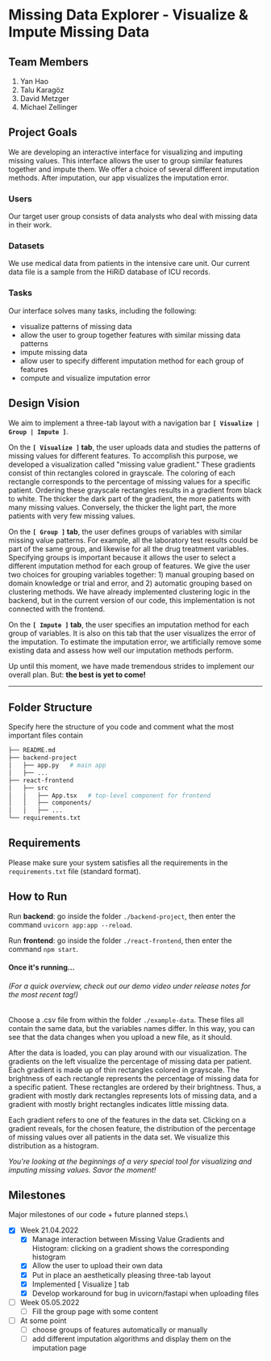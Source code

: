 # Missing Data Explorer - Visualize & Impute Missing Data

## Team Members
1. Yan Hao
2. Talu Karagöz
3. David Metzger
4. Michael Zellinger

## Project Goals
We are developing an interactive interface for visualizing and imputing missing values. This interface allows the user to group similar features together and impute them. We offer a choice of several different imputation methods. After imputation, our app visualizes the imputation error.

### Users
Our target user group consists of data analysts who deal with missing data in their work.

### Datasets
We use medical data from patients in the intensive care unit. Our current data file is a sample from the HiRiD database of ICU records.

### Tasks
Our interface solves many tasks, including the following:
  - visualize patterns of missing data
  - allow the user to group together features with similar missing data patterns
  - impute missing data 
  - allow user to specify different imputation method for each group of features
  - compute and visualize imputation error

## Design Vision

We aim to implement a three-tab layout with a navigation bar **`[ Visualize | Group | Impute ]`**. 

On the **`[ Visualize ]` tab**, the user uploads data and studies the patterns of missing values for different features. To accomplish this purpose, we developed a visualization called "missing value gradient." These gradients consist of thin rectangles colored in grayscale. The coloring of each rectangle corresponds to the percentage of missing values for a specific patient. Ordering these grayscale rectangles results in a gradient from black to white. The thicker the dark part of the gradient, the more patients with many missing values. Conversely, the thicker the light part, the more patients with very few missing values.

On the **`[ Group ]` tab**, the user defines groups of variables with similar missing value patterns. For example, all the laboratory test results could be part of the same group, and likewise for all the drug treatment variables. Specifying groups is important because it allows the user to select a different imputation method for each group of features. We give the user two choices for grouping variables together: 1) manual grouping based on domain knowledge or trial and error, and 2) automatic grouping based on clustering methods. We have already implemented clustering logic in the backend, but in the current version of our code, this implementation is not connected with the frontend.

On the **`[ Impute ]` tab**, the user specifies an imputation method for each group of variables. It is also on this tab that the user visualizes the error of the imputation. To estimate the imputation error, we artificially remove some existing data and assess how well our imputation methods perform.

Up until this moment, we have made tremendous strides to implement our overall plan. But: **the best is yet to come!**

- - -
## Folder Structure
Specify here the structure of you code and comment what the most important files contain

``` bash
├── README.md  
├── backend-project
│   ├── app.py   # main app
│   ├── ...
├── react-frontend
│   ├── src
│   │   ├── App.tsx   # top-level component for frontend
│   │   ├── components/
│   │   ├── ...
└── requirements.txt
```

## Requirements
<!-- Write here all intructions to build the environment and run your code.\
**NOTE:** If we cannot run your code following these requirements we will not be able to evaluate it. -->
Please make sure your system satisfies all the requirements in the `requirements.txt` file (standard format).

## How to Run
<!-- Write here **DETAILED** intructions on how to run your code.\
**NOTE:** If we cannot run your code following these instructions we will not be able to evaluate it. -->

Run **backend**: go inside the folder `./backend-project`, then enter the command `uvicorn app:app --reload`.

Run **frontend**: go inside the folder `./react-frontend`, then enter the command `npm start`.
 

#### Once it's running...
###### (_For a quick overview, check out our demo video under release notes for the most recent tag!_)

Choose a .csv file from within the folder `./example-data`. These files all contain the same data, but the variables names differ. In this way, you can see that the data changes when you upload a new file, as it should. 

After the data is loaded, you can play around with our visualization. The gradients on the left visualize the percentage of missing data per patient. Each gradient is made up of thin rectangles colored in grayscale. The brightness of each rectangle represents the percentage of missing data for a specific patient. These rectangles are ordered by their brightness. Thus, a gradient with mostly dark rectangles represents lots of missing data, and a gradient with mostly bright rectangles indicates little missing data. 

Each gradient refers to one of the features in the data set. Clicking on a gradient reveals, for the chosen feature, the distribution of the percentage of missing values over all patients in the data set. We visualize this distribution as a histogram.

_You're looking at the beginnings of a very special tool for visualizing and imputing missing values. Savor the moment!_


## Milestones
Major milestones of our code + future planned steps.\

- [x] Week 21.04.2022 
  - [x] Manage interaction between Missing Value Gradients and Histogram: clicking on a gradient shows the corresponding histogram
  - [x] Allow the user to upload their own data
  - [x] Put in place an aesthetically pleasing three-tab layout
  - [x] Implemented [ Visualize ] tab
  - [x] Develop workaround for bug in uvicorn/fastapi when uploading files

- [ ] Week 05.05.2022
  - [ ] Fill the group page with some content

- [ ] At some point  
  - [ ] choose groups of features automatically or manually
  - [ ] add different imputation algorithms and display them on the imputation page

<!-- Create a list subtask.\
Open an issue for each subtask. Once you create a subtask, link the corresponding issue.\
Create a merge request (with corresponding branch) from each issue.\
Finally accept the merge request once issue is resolved. Once you complete a task, link the corresponding merge commit.\
Take a look at [Issues and Branches](https://www.youtube.com/watch?v=DSuSBuVYpys) for more details.  -->
<!-- 
This will help you have a clearer overview of what you are currently doing, track your progress and organise your work among yourselves. Moreover it gives us more insights on your progress.   -->

<!-- ## Versioning
Create stable versions of your code each week by using gitlab tags.\
Take a look at [Gitlab Tags](https://docs.gitlab.com/ee/topics/git/tags.html) for more details. 

Then list here the weekly tags. \
We will evaluate your code every week, based on the corresponding version.

Tags:
- Week 1: [Week 1 Tag](https://gitlab.inf.ethz.ch/COURSE-XAI-IML22/dummy-fullstack/-/tags/stable-readme)
- Week 2: ..
- Week 3: ..
- ... -->

